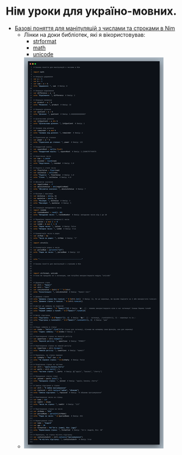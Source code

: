 # Нім уроки для україно-мовних.
- [Базові поняття для маніпуляцій з числами та строками в Nim](Базові_поняття_для_маніпуляцій_з_числами_та_строками_в_Nim/Базові_поняття_для_маніпуляцій_з_числами_та_строками_в_Nim.nim)
  - Лінки на доки библіотек, які я вікористовував:
    - [strformat](https://nim-lang.org/docs/strformat.html)
    - [math](https://nim-lang.org/docs/math.html)
    - [unicode](https://nim-lang.org/docs/unicode.html)
   - ![Шпаргалка](Базові_поняття_для_маніпуляцій_з_числами_та_строками_в_Nim/(Шпаргалка)Базові_поняття_для_маніпуляцій_з_числами_та_строками_в_Nim(Шпаргалка).png)
